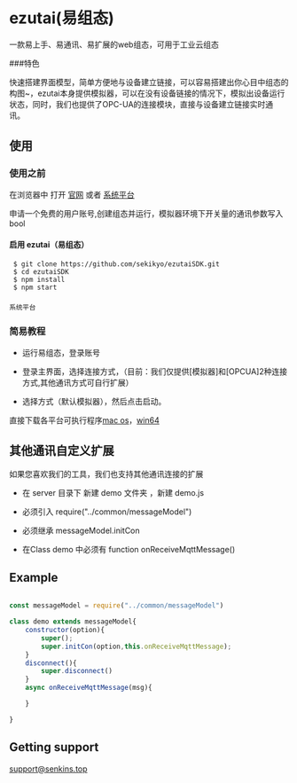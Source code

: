 ezutai(易组态)
==========

一款易上手、易通讯、易扩展的web组态，可用于工业云组态

###特色 

快速搭建界面模型，简单方便地与设备建立链接，可以容易搭建出你心目中组态的构图~，ezutai本身提供模拟器，可以在没有设备链接的情况下，模拟出设备运行状态，同时，我们也提供了OPC-UA的连接模块，直接与设备建立链接实时通讯。


## 使用

### 使用之前
     
在浏览器中 打开 [官网](http://www.senkins.top/) 或者 [系统平台](http://ezutai.senkins.top/)

申请一个免费的用户账号,创建组态并运行，模拟器环境下开关量的通讯参数写入bool
####   

#### 启用 ezutai（易组态） 

     $ git clone https://github.com/sekikyo/ezutaiSDK.git
     $ cd ezutaiSDK
     $ npm install
     $ npm start
     
####
    系统平台
### 简易教程


 * 运行易组态，登录账号
 
 * 登录主界面，选择连接方式，（目前：我们仅提供[模拟器]和[OPCUA]2种连接方式,其他通讯方式可自行扩展）
 
 * 选择方式（默认模拟器），然后点击启动。 
                                  
直接下载各平台可执行程序[mac os](http://ezutai.senkins.top/download/ezutai_mac.zip/)，[win64](http://ezutai.senkins.top/download/ezutai_win64.exe/)
               
## 其他通讯自定义扩展
如果您喜欢我们的工具，我们也支持其他通讯连接的扩展
 
* 在 server 目录下  新建 demo 文件夹 ，新建 demo.js 
 
* 必须引入 require("../common/messageModel")
 
* 必须继承 messageModel.initCon 


* 在Class demo 中必须有 function onReceiveMqttMessage()

## Example

```javascript

const messageModel = require("../common/messageModel")

class demo extends messageModel{
    constructor(option){
        super();
        super.initCon(option,this.onReceiveMqttMessage);
    }
    disconnect(){
        super.disconnect()
    }
    async onReceiveMqttMessage(msg){

    }

}

```

## Getting support

<support@senkins.top>


